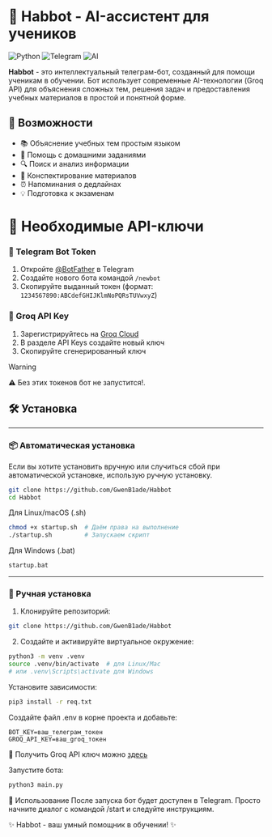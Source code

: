 # 🤖 Habbot - AI-ассистент для учеников

![Python](https://img.shields.io/badge/Python-3.9+-blue.svg)
![Telegram](https://img.shields.io/badge/Telegram-Bot-green.svg)
![AI](https://img.shields.io/badge/AI-Assistant-orange.svg)

**Habbot** - это интеллектуальный телеграм-бот, созданный для помощи ученикам в обучении. Бот использует современные AI-технологии (Groq API) для объяснения сложных тем, решения задач и предоставления учебных материалов в простой и понятной форме.

## 🌟 Возможности

- 📚 Объяснение учебных тем простым языком
- 🧩 Помощь с домашними заданиями
- 🔍 Поиск и анализ информации
- 📝 Конспектирование материалов
- ⏰ Напоминания о дедлайнах
- 💡 Подготовка к экзаменам


# 🔐 Необходимые API-ключи

### 🤖 Telegram Bot Token
1. Откройте [@BotFather](https://t.me/BotFather) в Telegram
2. Создайте нового бота командой `/newbot`
3. Скопируйте выданный токен (формат: `1234567890:ABCdefGHIJKlmNoPQRsTUVwxyZ`)

### 🧠 Groq API Key
1. Зарегистрируйтесь на [Groq Cloud](https://console.groq.com/)
2. В разделе API Keys создайте новый ключ
3. Скопируйте сгенерированный ключ

> [!WARNING]
> ⚠️ Без этих токенов бот не запустится!.




## 🛠 Установка

---
### 📦 Автоматическая установка
Если вы хотите установить вручную или случиться сбой при автоматической установке, использую ручную установку.

```bash
git clone https://github.com/GwenB1ade/Habbot
cd Habbot
```

Для Linux/macOS (.sh)
```sh
chmod +x startup.sh  # Даём права на выполнение
./startup.sh         # Запускаем скрипт
```
Для Windows (.bat)
```bat
startup.bat
```

---

### 🔧 Ручная установка

1. Клонируйте репозиторий:
```bash
git clone https://github.com/GwenB1ade/Habbot
```

2. Создайте и активируйте виртуальное окружение:

```bash
python3 -m venv .venv
source .venv/bin/activate  # для Linux/Mac
# или .venv\Scripts\activate для Windows
```

Установите зависимости:

```bash
pip3 install -r req.txt
```
Создайте файл .env в корне проекта и добавьте:
```
BOT_KEY=ваш_телеграм_токен
GROQ_API_KEY=ваш_groq_токен
```
🔑 Получить Groq API ключ можно [здесь](https://console.groq.com/keys)

Запустите бота:

```bash
python3 main.py
```
📌 Использование
После запуска бот будет доступен в Telegram. Просто начните диалог с командой /start и следуйте инструкциям.


✨ Habbot - ваш умный помощник в обучении! ✨
